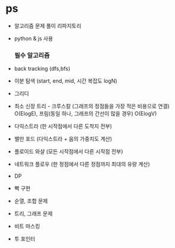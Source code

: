 # ps
- 알고리즘 문제 풀이 리파지토리
- python & js 사용

   ### 필수 알고리즘
- back tracking (dfs,bfs)
- 이분 탐색 (start, end, mid, 시간 복잡도 logN)
- 그리디
- 최소 신장 트리 - 크루스칼 (그래프의 정점들을 가장 적은 비용으로 연결) O(ElogE), 프림(동일 하나, 그래프의 간선이 많을 경우) O(ElogV)
- 다익스트라 (한 시작점에서 다른 도착지 전부)
- 밸만 포드 (다익스트라 + 음의 가중치도 계산)
- 플로이드 와샬 (모든 시작점에서 다른 시작점 전부)
- 네트워크 플로우 (한 정점에서 다른 정점까지 최대의 유량 계산)
- DP
- 빡 구현
- 순열, 조합 문제
- 트리, 그래프 문제
- 비트 마스킹
- 투 포인터
